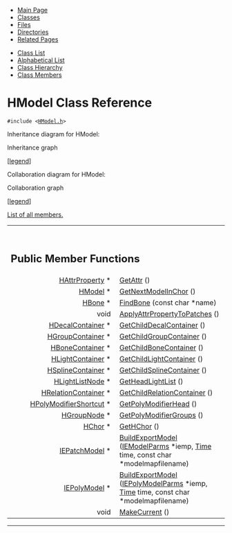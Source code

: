 <div class="tabs">

- [Main Page](index.md)
- <span id="current">[Classes](annotated.md)</span>
- [Files](files.md)
- [Directories](dirs.md)
- [Related Pages](pages.md)

</div>

<div class="tabs">

- [Class List](annotated.md)
- [Alphabetical List](classes.md)
- [Class Hierarchy](hierarchy.md)
- [Class Members](functions.md)

</div>

# HModel Class Reference

`#include <`<a href="HModel_8h-source.md" class="el"><code>HModel.h</code></a>`>`

Inheritance diagram for HModel:

<span class="image placeholder" original-image-src="classHModel__inherit__graph.gif" original-image-title="" border="0" usemap="#HModel__inherit__map">Inheritance graph</span>

\[[legend](graph_legend.md)\]

Collaboration diagram for HModel:

<span class="image placeholder" original-image-src="classHModel__coll__graph.gif" original-image-title="" border="0" usemap="#HModel__coll__map">Collaboration graph</span>

\[[legend](graph_legend.md)\]

[List of all members.](classHModel-members.md)

<table data-border="0" data-cellpadding="0" data-cellspacing="0">
<colgroup>
<col style="width: 50%" />
<col style="width: 50%" />
</colgroup>
<tbody>
<tr>
<td></td>
<td></td>
</tr>
<tr>
<td colspan="2"><br />
&#10;<h2 id="public-member-functions">Public Member Functions</h2></td>
</tr>
<tr>
<td class="memItemLeft" style="text-align: right;" data-nowrap="" data-valign="top"><a href="classHAttrProperty.md" class="el">HAttrProperty</a> * </td>
<td class="memItemRight" data-valign="bottom"><a href="classHModel.md#b092f4dc2c9bdb7c92b4d4b1c90e2c37" class="el">GetAttr</a> ()</td>
</tr>
<tr>
<td class="memItemLeft" style="text-align: right;" data-nowrap="" data-valign="top"><a href="classHModel.md" class="el">HModel</a> * </td>
<td class="memItemRight" data-valign="bottom"><a href="classHModel.md#5e9bd7932a3a4e05beeab0e21e8628ee" class="el">GetNextModelInChor</a> ()</td>
</tr>
<tr>
<td class="memItemLeft" style="text-align: right;" data-nowrap="" data-valign="top"><a href="classHBone.md" class="el">HBone</a> * </td>
<td class="memItemRight" data-valign="bottom"><a href="classHModel.md#b22f34bc02b02ca480ba7c62d1c19b17" class="el">FindBone</a> (const char *name)</td>
</tr>
<tr>
<td class="memItemLeft" style="text-align: right;" data-nowrap="" data-valign="top">void </td>
<td class="memItemRight" data-valign="bottom"><a href="classHModel.md#f6abd5266ae51bdc6780cb690b4172d5" class="el">ApplyAttrPropertyToPatches</a> ()</td>
</tr>
<tr>
<td class="memItemLeft" style="text-align: right;" data-nowrap="" data-valign="top"><a href="classHDecalContainer.md" class="el">HDecalContainer</a> * </td>
<td class="memItemRight" data-valign="bottom"><a href="classHModel.md#5d06968c9ed87e4d5a8956df5feb005b" class="el">GetChildDecalContainer</a> ()</td>
</tr>
<tr>
<td class="memItemLeft" style="text-align: right;" data-nowrap="" data-valign="top"><a href="classHGroupContainer.md" class="el">HGroupContainer</a> * </td>
<td class="memItemRight" data-valign="bottom"><a href="classHModel.md#57fb59ebac9c3df87f0abb9121fabc37" class="el">GetChildGroupContainer</a> ()</td>
</tr>
<tr>
<td class="memItemLeft" style="text-align: right;" data-nowrap="" data-valign="top"><a href="classHBoneContainer.md" class="el">HBoneContainer</a> * </td>
<td class="memItemRight" data-valign="bottom"><a href="classHModel.md#0f90e32af285f3e27be97e10e99b4324" class="el">GetChildBoneContainer</a> ()</td>
</tr>
<tr>
<td class="memItemLeft" style="text-align: right;" data-nowrap="" data-valign="top"><a href="classHLightContainer.md" class="el">HLightContainer</a> * </td>
<td class="memItemRight" data-valign="bottom"><a href="classHModel.md#f5f8b0c31349a2b856a4ab6f2d4f5351" class="el">GetChildLightContainer</a> ()</td>
</tr>
<tr>
<td class="memItemLeft" style="text-align: right;" data-nowrap="" data-valign="top"><a href="classHSplineContainer.md" class="el">HSplineContainer</a> * </td>
<td class="memItemRight" data-valign="bottom"><a href="classHModel.md#e32d1fd7088adfc7096bb1469089546f" class="el">GetChildSplineContainer</a> ()</td>
</tr>
<tr>
<td class="memItemLeft" style="text-align: right;" data-nowrap="" data-valign="top"><a href="classHLightListNode.md" class="el">HLightListNode</a> * </td>
<td class="memItemRight" data-valign="bottom"><a href="classHModel.md#c02b29a9e27f5f7f9993ec0033bd53d0" class="el">GetHeadLightList</a> ()</td>
</tr>
<tr>
<td class="memItemLeft" style="text-align: right;" data-nowrap="" data-valign="top"><a href="classHRelationContainer.md" class="el">HRelationContainer</a> * </td>
<td class="memItemRight" data-valign="bottom"><a href="classHModel.md#e984d3777d6462a9b978026f718c7326" class="el">GetChildRelationContainer</a> ()</td>
</tr>
<tr>
<td class="memItemLeft" style="text-align: right;" data-nowrap="" data-valign="top"><a href="classHPolyModifierShortcut.md" class="el">HPolyModifierShortcut</a> * </td>
<td class="memItemRight" data-valign="bottom"><a href="classHModel.md#09046f194bf799572d19efa6607b53c4" class="el">GetPolyModifierHead</a> ()</td>
</tr>
<tr>
<td class="memItemLeft" style="text-align: right;" data-nowrap="" data-valign="top"><a href="classHGroupNode.md" class="el">HGroupNode</a> * </td>
<td class="memItemRight" data-valign="bottom"><a href="classHModel.md#354338bb90ba912f51180c0a0e4b681e" class="el">GetPolyModifierGroups</a> ()</td>
</tr>
<tr>
<td class="memItemLeft" style="text-align: right;" data-nowrap="" data-valign="top"><a href="classHChor.md" class="el">HChor</a> * </td>
<td class="memItemRight" data-valign="bottom"><a href="classHModel.md#8ef77166d0cb4b030124607ab76c6887" class="el">GetHChor</a> ()</td>
</tr>
<tr>
<td class="memItemLeft" style="text-align: right;" data-nowrap="" data-valign="top"><a href="classIEPatchModel.md" class="el">IEPatchModel</a> * </td>
<td class="memItemRight" data-valign="bottom"><a href="classHModel.md#7a6d4cdfa05ce77db11a9a9ea6704b07" class="el">BuildExportModel</a> (<a href="classIEModelParms.md" class="el">IEModelParms</a> *iemp, <a href="classTime.md" class="el">Time</a> time, const char *modelmapfilename)</td>
</tr>
<tr>
<td class="memItemLeft" style="text-align: right;" data-nowrap="" data-valign="top"><a href="classIEPolyModel.md" class="el">IEPolyModel</a> * </td>
<td class="memItemRight" data-valign="bottom"><a href="classHModel.md#46d33bed7bc60c0a1e768dd905980e99" class="el">BuildExportModel</a> (<a href="classIEPolyModelParms.md" class="el">IEPolyModelParms</a> *iemp, <a href="classTime.md" class="el">Time</a> time, const char *modelmapfilename)</td>
</tr>
<tr>
<td class="memItemLeft" style="text-align: right;" data-nowrap="" data-valign="top">void </td>
<td class="memItemRight" data-valign="bottom"><a href="classHModel.md#9339a2ea9331bdcec5f2cdcb40f265c4" class="el">MakeCurrent</a> ()</td>
</tr>
</tbody>
</table>

------------------------------------------------------------------------

<span id="_details"></span>

